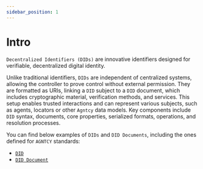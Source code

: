 ```yaml
---
sidebar_position: 1
---
```


# Intro

`Decentralized Identifiers (DIDs)` are innovative identifiers designed for verifiable, decentralized digital identity.

Unlike traditional identifiers, `DIDs` are independent of centralized systems, allowing the controller to prove control without external permission. They are formatted as URIs, linking a `DID` subject to a `DID` document, which includes cryptographic material, verification methods, and services. This setup enables trusted interactions and can represent various subjects, such as agents, locators or other `Agntcy` data models. Key components include `DID` syntax, documents, core properties, serialized formats, operations, and resolution processes.

You can find below examples of `DIDs` and `DID Documents`, including the ones defined for `AGNTCY` standards:

- [`DID`](/docs/id)
- [`DID Document`](/docs/id/did-document)
